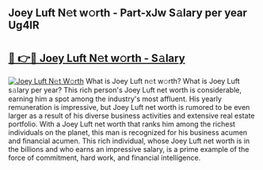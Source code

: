 ## Joey Luft N𝚎t w𝚘rth - Part-xJw S𝚊lary per year Ug4IR

# <h2><a href="http://gc468b.nevu.top/?p=Joey+Luft">🔗 👉🔴 Joey Luft N𝚎t w𝚘rth - S𝚊lary</a></h2>

[![Joey Luft N𝚎t W𝚘rth](https://i.imgur.com/Oavwk0R.jpeg)](http://gc468b.nevu.top/?p=Joey+Luft)
What is Joey Luft n𝚎t w𝚘rth? What is Joey Luft s𝚊lary per year?
This rich person's Joey Luft net worth is considerable, earning him a spot among the industry's most affluent. His yearly remuneration is impressive, but Joey Luft net worth is rumored to be even larger as a result of his diverse business activities and extensive real estate portfolio. With a Joey Luft net worth that ranks him among the richest individuals on the planet, this man is recognized for his business acumen and financial acumen. This rich individual, whose Joey Luft net worth is in the billions and who earns an impressive salary, is a prime example of the force of commitment, hard work, and financial intelligence.
